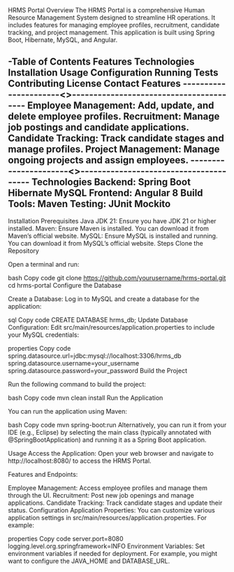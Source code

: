 HRMS Portal
Overview
The HRMS Portal is a comprehensive Human Resource Management System designed to streamline HR operations. It includes features for managing employee profiles, recruitment, candidate tracking, and project management. This application is built using Spring Boot, Hibernate, MySQL, and Angular.

-Table of Contents
Features
Technologies
Installation
Usage
Configuration
Running Tests
Contributing
License
Contact
Features
----------------------<>----------------------------------------
Employee Management: Add, update, and delete employee profiles.
Recruitment: Manage job postings and candidate applications.
Candidate Tracking: Track candidate stages and manage profiles.
Project Management: Manage ongoing projects and assign employees.
----------------------<>---------------------------------------
Technologies
Backend:
Spring Boot
Hibernate
MySQL
Frontend:
Angular 8
Build Tools:
Maven
Testing:
JUnit
Mockito
----------------------------------------------------------------
Installation
Prerequisites
Java JDK 21: Ensure you have JDK 21 or higher installed.
Maven: Ensure Maven is installed. You can download it from Maven’s official website.
MySQL: Ensure MySQL is installed and running. You can download it from MySQL’s official website.
Steps
Clone the Repository

Open a terminal and run:

bash
Copy code
git clone https://github.com/yourusername/hrms-portal.git
cd hrms-portal
Configure the Database

Create a Database: Log in to MySQL and create a database for the application:

sql
Copy code
CREATE DATABASE hrms_db;
Update Database Configuration: Edit src/main/resources/application.properties to include your MySQL credentials:

properties
Copy code
spring.datasource.url=jdbc:mysql://localhost:3306/hrms_db
spring.datasource.username=your_username
spring.datasource.password=your_password
Build the Project

Run the following command to build the project:

bash
Copy code
mvn clean install
Run the Application

You can run the application using Maven:

bash
Copy code
mvn spring-boot:run
Alternatively, you can run it from your IDE (e.g., Eclipse) by selecting the main class (typically annotated with @SpringBootApplication) and running it as a Spring Boot application.

Usage
Access the Application: Open your web browser and navigate to http://localhost:8080/ to access the HRMS Portal.

Features and Endpoints:

Employee Management: Access employee profiles and manage them through the UI.
Recruitment: Post new job openings and manage applications.
Candidate Tracking: Track candidate stages and update their status.
Configuration
Application Properties: You can customize various application settings in src/main/resources/application.properties. For example:

properties
Copy code
server.port=8080
logging.level.org.springframework=INFO
Environment Variables: Set environment variables if needed for deployment. For example, you might want to configure the JAVA_HOME and DATABASE_URL.
